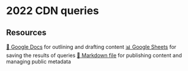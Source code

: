 # 2022 CDN queries

<!--
  This directory contains all of the 2022 CDN chapter queries.

  Each query should have a corresponding `metric_name.sql` file.
  Note that readers are linked to this directory, so try to make the SQL file names descriptive for easy browsing.

  Analysts: if helpful, you can use this README to give additional info about the queries.
-->

## Resources

[📄 Google Docs][~google-doc] for outlining and drafting content
[📊 Google Sheets][~google-sheets] for saving the results of queries
[📝 Markdown file][~chapter-markdown] for publishing content and managing public metadata

[~google-doc]: https://docs.google.com/document/d/1lTrBZGE00XsiFesalFJg5zCzhtMbsrJ5CcdH2eQ_HKE/edit?usp=sharing
[~google-sheets]: https://docs.google.com/spreadsheets/d/1ySETT2IZ9ae5_VUphxUol2ZU3P1RJvcSVjDU5BgnK5A/edit?usp=sharing
[~chapter-markdown]: https://github.com/HTTPArchive/almanac.httparchive.org/tree/main/src/content/en/2022/cdn.md